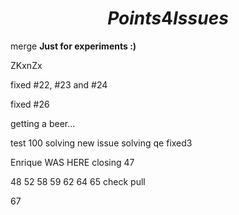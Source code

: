 # $$ Points 4 Issues $$
merge 
**Just for experiments :)**

ZKxnZx

fixed #22, #23 and #24

fixed #26

getting a beer...

test 100 solving
new issue solving
qe
fixed3

Enrique WAS HERE
closing 47

48
52
58
59
62
64
65
check pull

67
